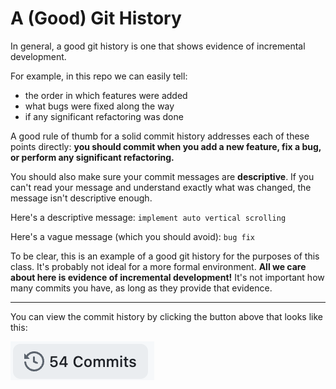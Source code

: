 # A (Good) Git History

In general, a good git history is one that shows evidence of incremental development.  

For example, in this repo we can easily tell:
- the order in which features were added
- what bugs were fixed along the way
- if any significant refactoring was done 

A good rule of thumb for a solid commit history addresses each of these points directly: **you should commit when you add a new feature, fix a bug, or perform any significant refactoring.**

You should also make sure your commit messages are **descriptive**. If you can't read your message and understand exactly what was changed, the message isn't descriptive enough.

Here's a descriptive message: `implement auto vertical scrolling`

Here's a vague message (which you should avoid): `bug fix`

To be clear, this is an example of a good git history for the purposes of this class. It's probably not ideal for a more formal environment. **All we care about here is evidence of incremental development!** It's not important how many commits you have, as long as they provide that evidence.

---

You can view the commit history by clicking the button above that looks like this:

![button](./commit-history-button.png)